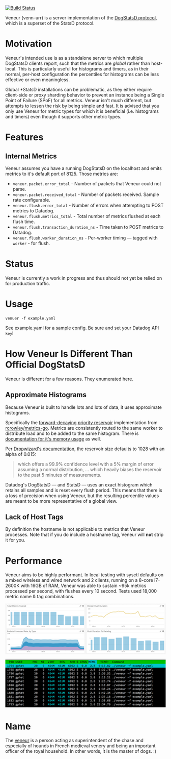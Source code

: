 [![Build Status](https://travis-ci.org/gphat/veneur.svg?branch=master)](https://travis-ci.org/gphat/veneur)

Veneur (venn-urr) is a server implementation of the [DogStatsD protocol](http://docs.datadoghq.com/guides/dogstatsd/#datagram-format), which is a superset of the StatsD protocol.

# Motivation

Veneur's intended use is as a standalone server to which multiple DogStatsD clients report, such that the metrics are *global*
rather than host-local. This is particularly useful for histograms and timers, as in their normal, per-host configuration the
percentiles for histograms can be less effective or even meaningless.

Global \*StatsD installations can be problematic, as they either require client-side or proxy sharding behavior to prevent an
instance being a Single Point of Failure (SPoF) for all metrics. Veneur isn't much different, but attempts to lessen the risk
by being simple and fast. It is advised that you only use Veneur for metric types for which it is beneficial (i.e. histograms and timers)
even though it supports other metric types.

# Features

## Internal Metrics

Veneur assumes you have a running DogStatsD on the localhost and emits metrics to it's default port of 8125. Those metrics are:

* `veneur.packet.error_total` - Number of packets that Veneur could not parse.
* `veneur.packet.received_total` - Number of packets received. Sample rate configurable.
* `veneur.flush.error_total` - Number of errors when attempting to POST metrics to Datadog.
* `veneur.flush.metrics_total` - Total number of metrics flushed at each flush time.
* `veneur.flush.transaction_duration_ns` - Time taken to POST metrics to Datadog.
* `veneur.flush.worker_duration_ns` - Per-worker timing — tagged with `worker` - for flush.

# Status

Veneur is currently a work in progress and thus should not yet be relied on for production traffic.

# Usage
```
venuer -f example.yaml
```

See example.yaml for a sample config. Be sure and set your Datadog API `key`!

# How Veneur Is Different Than Official DogStatsD

Veneur is different for a few reasons. They enumerated here.

## Approximate Histograms

Because Veneur is built to handle lots and lots of data, it uses approximate histograms.

Specifically the [forward-decaying priority reservoir](http://www.research.att.com/people/Cormode_Graham/library/publications/CormodeShkapenyukSrivastavaXu09.pdf)
 implementation from [rcrowley/metrics-go](https://github.com/rcrowley/go-metrics/). Metrics are consistently routed to the same worker to distribute load and to be added to the same histogram. There is [documentation for it's memory usage](https://github.com/rcrowley/go-metrics/blob/master/memory.md#50000-histograms-with-a-uniform-sample-size-of-1028) as well.

 Per [Dropwizard's documentation](https://dropwizard.github.io/metrics/3.1.0/apidocs/com/codahale/metrics/ExponentiallyDecayingReservoir.html), the reservoir size defaults to 1028 with an alpha of 0.015:

 > which offers a 99.9% confidence level with a 5% margin of error assuming a normal distribution, … which heavily biases the reservoir to the past 5 minutes of measurements.

Datadog's DogStatsD — and StatsD — uses an exact histogram which retains all samples and is reset every flush period. This means that there is a loss of precision when using Veneur, but
the resulting percentile values are meant to be more representative of a global view.

## Lack of Host Tags

By definition the hostname is not applicable to metrics that Veneur processes. Note that if you
do include a hostname tag, Veneur will **not** strip it for you.

# Performance

Veneur aims to be highly performant. In local testing with sysctl defaults on a mixed wireless and wired network and 2 clients, running on a 8-core i7-2600K
with 16GB of RAM, Veneur was able to sustain ~95k metrics processed per second, with flushes every 10 second. Tests used 18,000 metric name & tag combinations.

![Benchmark](/benchmark.png?raw=true "Benchmark")

![Memory Usage](/memory.png?raw=true "Memory Usage")

# Name

The [veneur](https://en.wikipedia.org/wiki/Grand_Huntsman_of_France) is a person acting as superintendent of the chase and especially
of hounds in French medieval venery and being an important officer of the royal household. In other words, it is the master of dogs. :)
